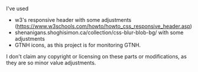 I've used
- w3's responsive header with some adjustments (https://www.w3schools.com/howto/howto_css_responsive_header.asp)
- shenanigans.shoghisimon.ca/collection/css-blur-blob-bg/ with some adjustments
- GTNH icons, as this project is for monitoring GTNH.

I don't claim any copyright or licensing on these parts or modifications, as they are so minor value adjustments.
